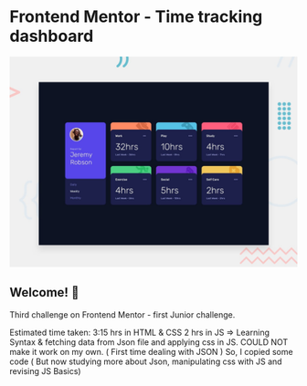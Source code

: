 # Frontend Mentor - Time tracking dashboard

![Design preview for the Time tracking dashboard coding challenge](./design/desktop-preview.jpg)

## Welcome! 👋

Third challenge on Frontend Mentor - first Junior challenge.

Estimated time taken: 3:15 hrs in HTML & CSS
                      2 hrs in JS => Learning Syntax & fetching data from Json file and applying css in JS.
                      COULD NOT make it work on my own. ( First time dealing with JSON )
                      So, I copied some code ( But now studying more about Json, manipulating css with JS and revising JS Basics)